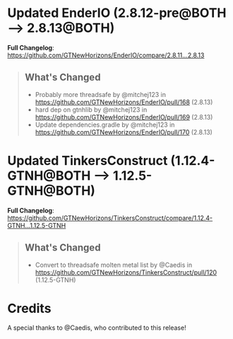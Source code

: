 # Updated EnderIO (2.8.12-pre@BOTH --> 2.8.13@BOTH)
**Full Changelog**: https://github.com/GTNewHorizons/EnderIO/compare/2.8.11...2.8.13
>## What's Changed
> * Probably more threadsafe by @mitchej123 in https://github.com/GTNewHorizons/EnderIO/pull/168 (2.8.13)
> * hard dep on gtnhlib by @mitchej123 in https://github.com/GTNewHorizons/EnderIO/pull/169 (2.8.13)
> * Update dependencies.gradle by @mitchej123 in https://github.com/GTNewHorizons/EnderIO/pull/170 (2.8.13)
>

# Updated TinkersConstruct (1.12.4-GTNH@BOTH --> 1.12.5-GTNH@BOTH)
**Full Changelog**: https://github.com/GTNewHorizons/TinkersConstruct/compare/1.12.4-GTNH...1.12.5-GTNH
>## What's Changed
> * Convert to threadsafe molten metal list by @Caedis in https://github.com/GTNewHorizons/TinkersConstruct/pull/120 (1.12.5-GTNH)
>

# Credits
A special thanks to @Caedis, who contributed to this release!